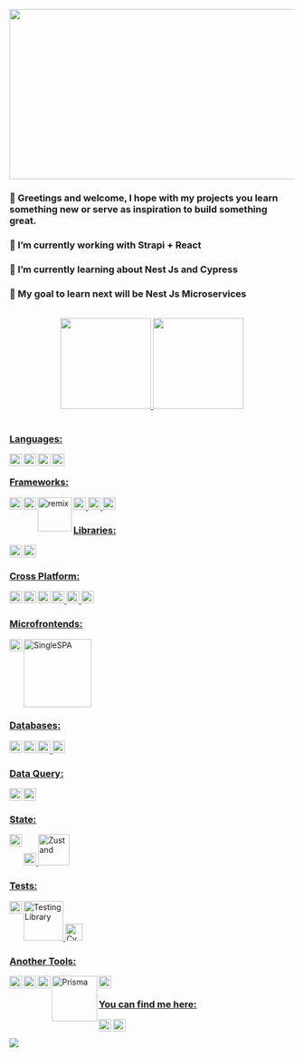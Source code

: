 <p align="center"><img width="700" height ="300" src="https://res.cloudinary.com/dvm6sgg1h/image/upload/v1609026547/v6n1mafwl5cw53bmmt7u.jpg"></p>

### 👋 Greetings and welcome, I hope with my projects you learn something new or serve as inspiration to build something great. 
### 🔭 I’m currently working with Strapi + React
### 🌱 I’m currently learning about Nest Js and Cypress
### 🎯 My goal to learn next will be Nest Js Microservices

</br>

<div align="center" style="width:100%">
  <a href="https://github.com/jackomo007">
  <img height="160em" src="https://github-readme-stats.vercel.app/api?username=jackomo007&show_icons=true&theme=radical&title_color=C08200&text_color=09B43A&count_private=true"/>
  <img height="160em" src="https://github-readme-stats.vercel.app/api/top-langs/?username=jackomo007&layout=compact&langs_count=7&theme=radical&&title_color=C08200&text_color=FFFFFF&custom_title=Power%20Stones"/>
</div>

</br>

### Languages:
<img align="left" title="Php" alt="php" width="22px" src="https://cdn.jsdelivr.net/gh/devicons/devicon/icons/php/php-original.svg" />

<img align="left" title="Javascript" alt="javascript" width="22px" src="https://cdn.jsdelivr.net/gh/devicons/devicon/icons/javascript/javascript-original.svg" />
<img align="left" title="Python" alt="python" width="22px" src="https://cdn.jsdelivr.net/gh/devicons/devicon/icons/python/python-original.svg" />
<img align="left" title="Dart" alt="dart" width="22px" src="https://cdn.jsdelivr.net/gh/devicons/devicon/icons/dart/dart-original.svg" />

</br>

### Frameworks:
<img align="left" title="Laravel" alt="laravel" width="22px" src="https://cdn.jsdelivr.net/gh/devicons/devicon/icons/laravel/laravel-plain.svg" />
<img title="Vue" alt="vue" width="22px" src="https://cdn.jsdelivr.net/gh/devicons/devicon/icons/vuejs/vuejs-original.svg" />
<img align="left" title="Angular" alt="angular" width="22px" src="https://img.icons8.com/color/48/000000/angularjs.png" />
<img title="NEXTJS" alt="nextjs" width="22px" src="https://cdn.jsdelivr.net/gh/devicons/devicon/icons/nextjs/nextjs-line.svg" />
<img align="left" title="Remix" alt="remix" width="60px" src="https://i.ytimg.com/vi/4dOAFJUOi-s/maxresdefault.jpg" />
<img title="FastAPI" alt="FastAPI" width="22px" src="https://cdn.jsdelivr.net/gh/devicons/devicon/icons/fastapi/fastapi-original.svg" />

</br>

### Libraries:
<img align="left" title="React" alt="React" width="22px" src="https://cdn.jsdelivr.net/gh/devicons/devicon/icons/react/react-original.svg" />
<img title="Solid" alt="solid" width="22px" src="https://res.cloudinary.com/dvm6sgg1h/image/upload/v1629061344/gxwpg1uhcnqq8kctdmgg.jpg" />

### Cross Platform:
<img align="left" title="Ionic" alt="Ionic" width="22px" src="https://cdn.jsdelivr.net/gh/devicons/devicon/icons/ionic/ionic-original.svg" />
<img title="React Native" alt="React Native" width="22px" src="https://img.icons8.com/color/48/000000/react-native.png" />
<img align="left" title="Quasar" alt="Quasar" width="22px" src="https://forum.quasar-framework.org/assets/uploads/profile/1-profileavatar.png" />
<img title="Flutter" alt="Flutter" width="22px" src="https://cdn.jsdelivr.net/gh/devicons/devicon/icons/flutter/flutter-original.svg" />
<img align="left" title="Vue Native" alt="vue-native" width="22px" src="https://vue-native.io/images/logo.png" />
<img width="22" height="22" loading="lazy" title="Electron" alt="electron"  src="https://github.com/electron.png?s=20">

</br>

### Microfrontends:
<img align="left" width="22px"  title="Webpack" alt="Webpack" src="https://cdn.jsdelivr.net/gh/devicons/devicon/icons/webpack/webpack-original.svg" />
<img title="SingleSPA" alt="SingleSPA" width="120px" src="https://res.cloudinary.com/dvm6sgg1h/image/upload/v1623247016/dudahviqalyvx6rkuva6.png" />

### Databases:
<img align="left" title="MySQL" alt="MySQL" width="22px" src="https://cdn.jsdelivr.net/gh/devicons/devicon/icons/mysql/mysql-original.svg" />
<img title="Postgresql" alt="Postgresql" width="22px" src="https://cdn.jsdelivr.net/gh/devicons/devicon/icons/postgresql/postgresql-original.svg" />
<img align="left" title="MongoDB" alt="MongoDB" width="22px" src="https://cdn.jsdelivr.net/gh/devicons/devicon/icons/mongodb/mongodb-original.svg" />
<img title="Redis" alt="Redis" width="22px" src="https://pbs.twimg.com/profile_images/1427657682626961410/aJp7nOdu_400x400.jpg" />

     
### Data Query:
<img align="left" title="Apollo" alt="Apollo" width="22px" src="https://img.icons8.com/color/48/000000/apollo.png" />
<img title="GraphQL" alt="GraphQL" width="22px" src="https://cdn.jsdelivr.net/gh/devicons/devicon/icons/graphql/graphql-plain.svg" />

### State:
<img align="left" title="Redux" alt="Redux" width="22px" src="https://img.icons8.com/color/48/000000/redux.png" />
<img title="ReactQuery" alt="ReactQuery" width="22px" src="https://react-query-v3.tanstack.com/_next/static/images/emblem-light-628080660fddb35787ff6c77e97ca43e.svg" />
<img title="Zustand" alt="Zustand" width="55px" src="https://raw.githubusercontent.com/pmndrs/zustand/main/bear.jpg" />

### Tests:
<img align="left" title="Jest&Enzyme" alt="Jest&Enzyme" width="22px" src="https://cdn.jsdelivr.net/gh/devicons/devicon/icons/jest/jest-plain.svg" />          
<img title="Testing Library" alt="Testing Library" width="70px" src="https://miro.medium.com/max/1000/1*FdcfXXlYDEDNGToFjA_B4w.jpeg" />
<img title="Cypress" alt="Cypress" width="30px" src="https://pics.freeicons.io/uploads/icons/png/3556671901536211770-512.png" />

### Another Tools:
<img align="left" title="Babel" alt="Babel" width="22px" src="https://cdn.jsdelivr.net/gh/devicons/devicon/icons/babel/babel-original.svg" />
<img align="left" title="NPM Library" alt="NPM Library" width="22px" src="https://cdn.jsdelivr.net/gh/devicons/devicon/icons/npm/npm-original-wordmark.svg" />
<img align="left" title="Storybook" alt="Storybook" width="22px" src="https://cdn.jsdelivr.net/gh/devicons/devicon/icons/storybook/storybook-original.svg" />
<img align="left" title="Prisma" alt="Prisma" width="80px" src="https://res.cloudinary.com/dvm6sgg1h/image/upload/v1645113794/whqacvl4s9xcxql3gkvp.png" />
<img align="left" title="Firebase" alt="Firebase" width="22px" src="https://cdn.jsdelivr.net/gh/devicons/devicon/icons/firebase/firebase-plain.svg" />
          
</br>

### You can find me here:
<a href="https://www.facebook.com/JEAL47" target="_blank"><img align="left" title="Facebook" alt="facebook" width="22px" src="https://cdn.jsdelivr.net/gh/devicons/devicon/icons/facebook/facebook-original.svg" /></a>
<a href="https://www.linkedin.com/in/jose-prieto-developer" target="_blank"><img align="left" title="Linkedin" alt="linkedin" width="22px" 
src="https://cdn.jsdelivr.net/gh/devicons/devicon/icons/linkedin/linkedin-original.svg" /></a>

</br>
</br>
<img src="https://holopin.io/api/user/board?user=jackom0" />
